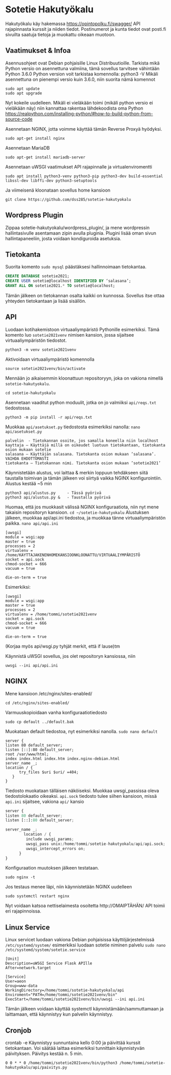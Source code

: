 # Sotetie Hakutyökalu
Hakutyökalu käy hakemassa https://opintopolku.fi/swagger/ API rajapinnasta kurssit ja niiden tiedot. Postinumerot ja kunta tiedot ovat posti.fi sivuilta saatuja tietoja ja muokattu oikeaan muotoon.
## Vaatimukset & Infoa
Asennusohjeet ovat Debian pohjaisille Linux Distribuutioille.
Tarkista mikä Python versio on asennettuna valmiina, tämä sovellus tarvitsee vähintään Python 3.6.0
Python version voit tarkistaa komennolla:
python3 -V
Mikäli asennettuna on pienempi versio kuin 3.6.0, niin suorita nämä komennot
```
sudo apt update
sudo apt upgrade
```
Nyt kokeile uudelleen. Mikäli ei vieläkään toimi (mikäli python versio ei vieläkään näy) niin kannattaa rakentaa lähdekoodista oma Python
https://realpython.com/installing-python/#how-to-build-python-from-source-code



Asennetaan NGINX, jotta voimme käyttää tämän Reverse Proxyä hyödyksi.
```
sudo apt-get install nginx
```

Asennetaan MariaDB
```
sudo apt-get install mariadb-server
```
Asennetaan uWSGI vaatimukset API rajapinnalle ja virtualenviromentti
```
sudo apt install python3-venv python3-pip python3-dev build-essential libssl-dev libffi-dev python3-setuptools
```
Ja viimeisenä kloonataan sovellus home kansioon
```
git clone https://github.com/dss285/sotetie-hakutyokalu
```


## Wordpress Plugin
Zippaa sotetie-hakutyokalu/wordpress_plugin/, ja mene wordpressin hallintasivulle asentamaan zipin avulla pluginia.
Plugini lisää oman sivun hallintapaneeliin, josta voidaan kondiguroida asetuksia.

## Tietokanta
Suorita komento
`sudo mysql`
päästäksesi hallinnoimaan tietokantaa.

```sql
CREATE DATABASE sotetie2021;
CREATE USER sotetie@localhost IDENTIFIED BY ‘salasana’;
GRANT ALL ON sotetie2021.* TO sotetie@localhost;
```

Tämän jälkeen on tietokannan osalta kaikki on kunnossa.
Sovellus itse ottaa yhteyden tietokantaan ja lisää sisällön.

## API
Luodaan kotihakemistoon virtuaaliympäristö Pythonille esimerkiksi.
Tämä komento luo `sotetie2021venv` nimisen kansion, jossa sijaitsee virtuaaliympäristön tiedostot.
```
python3 -m venv sotetie2021venv
```
Aktivoidaan virtuaaliympäristö komennolla
```
source sotetie2021venv/bin/activate
```
Mennään jo aikaisemmin kloonattuun repositoryyn, joka on vakiona nimellä `sotetie-hakutyokalu`.
```
cd sotetie-hakutyokalu
```

Asennetaan vaaditut python moduulit, jotka on jo valmiiksi `api/reqs.txt` tiedostossa.
```
python3 -m pip install -r api/reqs.txt
```
Muokkaa `api/asetukset.py` tiedostosta esimerkiksi nanolla:
`nano api/asetukset.py`
```
palvelin  - Tietokannan osoite, jos samalla koneella niin localhost
kayttaja – Käyttäjä millä on oikeudet luotuun tietokantaan, tietokanta osion mukaan sotetie
salasana – Käyttäjän salasana. Tietokanta osion mukaan ’salasana’. VAIHDA EHDOTTOMASTI
tietokanta – Tietokannan nimi. Tietokanta osion mukaan ’sotetie2021’
```
Käynnistetään alustus, voi laittaa & merkin loppuun tehdäkseen siitä taustalla toimivan ja tämän jälkeen voi siirtyä vaikka NGINX konfigurointiin.
Alustus kestää ~5 min
```
python3 api/alustus.py     - Tässä pyörivä
python3 api/alustus.py &   - Taustalla pyörivä
```
Huomaa, että jos muokkasit välissä NGINX konfiguraatiota, niin nyt mene takaisin repositoryn kansioon. `cd ~/sotetie-hakutyokalu` 
Alustuksen jälkeen, muokkaa api/api.ini tiedostoa, ja muokkaa tänne virtuaaliympäristön paikka.
`nano api/api.ini`
```
[uwsgi]
module = wsgi:app
master = true
processes = 2
virtualenv = /home/KAYTTAJAKENENHOMEKANSIOONKLOONATTU/VIRTUAALIYMPÄRISTÖ
socket = api.sock
chmod-socket = 666
vacuum = true

die-on-term = true
```
Esimerkiksi:
```
[uwsgi]
module = wsgi:app
master = true
processes = 2
virtualenv = /home/tommi/sotetie2021venv
socket = api.sock
chmod-socket = 666
vacuum = true

die-on-term = true
```
(Korjaa myös api/wsgi.py tyhjät merkit, että if lause)tm

Käynnistä uWSGI sovellus, jos olet repositoryn kansiossa, niin
```
uwsgi --ini api/api.ini
```


## NGINX
Mene kansioon /etc/nginx/sites-enabled/
```
cd /etc/nginx/sites-enabled/
```
Varmuuskopioidaan vanha konfiguraatiotiedosto
```
sudo cp default ../default.bak
```
Muokataan default tiedostoa, nyt esimerkiksi nanolla.
`sudo nano default`
```
server {
listen 80 default_server;
listen [::]:80 default_server;
root /var/www/html;
index index.html index.htm index.nginx-debian.html
server_name _;
location / {
      try_files $uri $uri/ =404;
   }
}

```
Tiedosto muokataan tälläisen näköiseksi.
Muokkaa uwsgi_passissa oleva tiedostolokaatio oikeaksi. `api.sock` tiedosto tulee siihen kansioon, missä `api.ini` sijaitsee, vakiona `api/` kansio
```python
server {
listen 80 default_server;
listen [::]:80 default_server;

server_name _;
        location / {
         include uwsgi_params;
         uwsgi_pass unix:/home/tommi/sotetie-hakutyokalu/api/api.sock;
         uwsgi_intercept_errors on;
      }
}
```

Konfiguraation muutoksen jälkeen testataan.
```
sudo nginx -t
```
Jos testaus menee läpi, niin käynnistetään NGINX uudelleen
```
sudo systemctl restart nginx
```
Nyt voidaan katsoa nettiselaimesta osoitetta http://OMAIPTÄHÄN/
API toimii eri rajapinnoissa.
## Linux Service
Linux servicet luodaan vakiona Debian pohjaisissa käyttöjärjestelmissä `/etc/systemd/system/`
esimerkiksi luodaan sotetie niminen palvelu
`sudo nano /etc/systemd/system/sotetie.service`
```
[Unit]
Description=uWSGI Service Flask APIlle
After=network.target

[Service]
User=aeon
Group=www-data
WorkingDirectory=/home/tommi/sotetie-hakutyokalu/api
Enviroment="PATH=/home/tommi/sotetie2021venv/bin"
ExecStart=/home/tommi/sotetie2021venv/bin/uwsgi --ini api.ini
```
Tämän jälkeen voidaan käyttää systemctl käynnistämään/sammuttamaan ja laittamaan, että käynnistyy kun palvelin käynnistyy.
## Cronjob
crontab -e
Käynnistyy sunnuntaina kello 0:00 ja päivittää kurssit tietokantaan. Voi säätää laittaa esimerkiksi tunnittain käynnistyvän päivityksen. Päivitys kestää n. 5 min.
```
0 0 * * 0 /home/tommi/sotetie2021venv/bin/python3 /home/tommi/sotetie-hakutyokalu/api/paivitys.py
```
